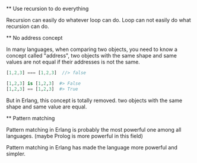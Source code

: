 ** Use recursion to do everything

Recursion can easily do whatever loop can do.
Loop can not easily do what recursion can do.


** No address concept

In many languages, when comparing two objects, you need to know a concept called
"address", two objects with the same shape and same values are not equal if
their addresses is not the same.

```javascript
[1,2,3] === [1,2,3]  //> false
```

```python
[1,2,3] is [1,2,3]  #> False
[1,2,3] == [1,2,3]  #> True
```

But in Erlang, this concept is totally removed. two objects with the same shape
and same value are equal.


** Pattern matching

Pattern matching in Erlang is probably the most powerful one among all
languages. (maybe Prolog is more powerful in this field)

Pattern matching in Erlang has made the language more powerful and simpler.

